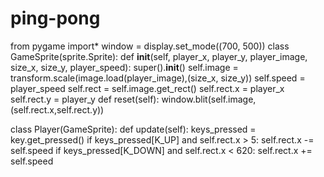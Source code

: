 # ping-pong
from pygame import*
window = display.set_mode((700, 500))
class GameSprite(sprite.Sprite):
    def __init__(self, player_x, player_y, player_image, size_x, size_y, player_speed):
        super().__init__()
        self.image = transform.scale(image.load(player_image),(size_x, size_y))
        self.speed = player_speed
        self.rect = self.image.get_rect()
        self.rect.x = player_x
        self.rect.y = player_y
    def reset(self):
        window.blit(self.image,(self.rect.x,self.rect.y)) 

class Player(GameSprite):
    def update(self):
        keys_pressed = key.get_pressed()
        if keys_pressed[K_UP] and self.rect.x > 5:
            self.rect.x -= self.speed
        if keys_pressed[K_DOWN] and self.rect.x < 620:
            self.rect.x += self.speed

